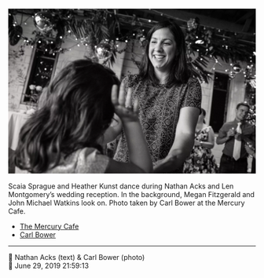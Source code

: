 ![Scaia Sprague and Heather Kunst dance](assets/541efb367731561fad4d5d7847a39797.webp)

Scaia Sprague and Heather Kunst dance during Nathan Acks and Len Montgomery’s wedding reception. In the background, Megan Fitzgerald and John Michael Watkins look on. Photo taken by Carl Bower at the Mercury Cafe.

* [The Mercury Cafe](http://mercurycafe.com)
* [Carl Bower](https://carlbowerphotos.com)

- - - -

<span aria-hidden="true">👥</span> Nathan Acks (text) & Carl Bower (photo)  
<span aria-hidden="true">📅</span> June 29, 2019 21:59:13
